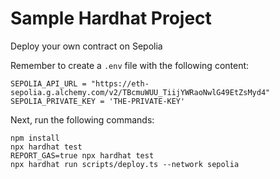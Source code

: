 # Sample Hardhat Project

Deploy your own contract on Sepolia

Remember to create a `.env` file with the following content:
```shell
SEPOLIA_API_URL = "https://eth-sepolia.g.alchemy.com/v2/TBcmuWUU_TiijYWRaoNwlG49EtZsMyd4"
SEPOLIA_PRIVATE_KEY = 'THE-PRIVATE-KEY'
```
Next, run the following commands:
```shell
npm install
npx hardhat test
REPORT_GAS=true npx hardhat test
npx hardhat run scripts/deploy.ts --network sepolia
```
